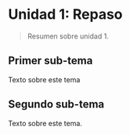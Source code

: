 # Unidad 1: Repaso

> Resumen sobre unidad 1.


## Primer sub-tema

Texto sobre este tema

## Segundo sub-tema

Texto sobre este tema.



